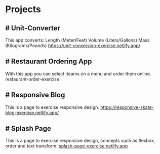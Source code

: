 #  Projects
## # Unit-Converter
This app converts:
Length (Meter/Feet)
Volume (Liters/Gallons)
Mass (Kilograms/Pounds)
https://unit-conversion-exercise.netlify.app/

## # Restaurant Ordering App
With this app you can select iteams on a menu and order them online.
restaurant-order-exercise

## # Responsive Blog
This is a page to exercise responsive design.
https://responsive-skate-blog-exercise.netlify.app/

## # Splash Page
This is a page to exercise responsive design, concepts such as flexbox, order and text transform.
[splash-page-exercise.netlify.app](http://splash-page-exercise.netlify.app "splash-page-exercise.netlify.app")

